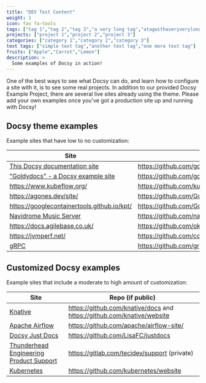 ```yaml
---
title: "DEV Test Content"
weight: 1
icon: fas fa-tools
tags: ["tag 1","tag 2","tag 3","a very long tag","atagwithaveryverylongword","atagwithaveryveryveryveryveryverylongword","one more long tag existing of more words","And another long tag existing of much more words, to see if the screen will explode, wenn it's really very very long","Testtag"]
projects: ["project 1","project 2","project 3"]
categories: ["category 1","category 2","category 3"]
text tags: ["simple text tag","another text tag","one more text tag"]
fruits: ["Apple","Carrot","Lemon"]
description: >
  Some examples of Docsy in action!
---
```


One of the best ways to see what Docsy can do, and learn how to configure a site with it, is to see some real projects. In addition to our provided Docsy Example Project, there are several live sites already using the theme. Please add your own examples once you've got a production site up and running with Docsy!

## Docsy theme examples

Example sites that have low to no customization:

| Site  | Repo (if public)  |
|---|---|
| [This Docsy documentation site](/docs) | https://github.com/google/docsy |
| ["Goldydocs" - a Docsy example site](https://example.docsy.dev) | https://github.com/google/docsy-example  |
| https://www.kubeflow.org/  | https://github.com/kubeflow/website  |
| https://agones.dev/site/ | https://github.com/GoogleCloudPlatform/agones/tree/master/site |
| https://googlecontainertools.github.io/kpt/ | https://github.com/GoogleContainerTools/kpt/tree/master/docs | 
| [Navidrome Music Server](https://www.navidrome.org) | https://github.com/navidrome/website | 
| https://docs.agilebase.co.uk/ | https://github.com/okohll/abdocs | 
| https://jvmperf.net/ | https://github.com/cchesser/java-perf-workshop | 
| [gRPC](https://www.grpc.io/) | https://github.com/grpc/grpc.io 

## Customized Docsy examples

Example sites that include a moderate to high amount of customization:

| Site  | Repo (if public)  |
|---|---|
| [Knative](https://knative.dev) | https://github.com/knative/docs and https://github.com/knative/website |
| [Apache Airflow](https://airflow.apache.org/) | https://github.com/apache/airflow-site/ |
| [Docsy Just Docs](https://docsyjustdocs.netlify.com/) | https://github.com/LisaFC/justdocs |
| [Thunderhead Engineering Product Support](https://support.thunderheadeng.com/) | https://gitlab.com/tecidev/support (private) |
| [Kubernetes](https://kubernetes.io) | https://github.com/kubernetes/website |
